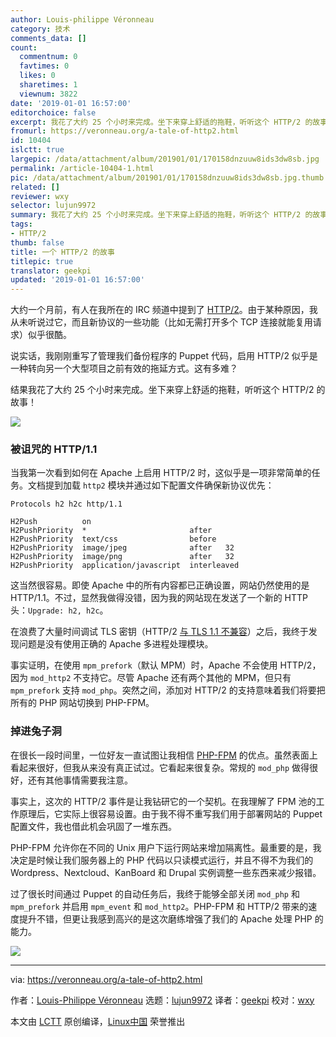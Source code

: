 ```yaml
---
author: Louis-philippe Véronneau
category: 技术
comments_data: []
count:
  commentnum: 0
  favtimes: 0
  likes: 0
  sharetimes: 1
  viewnum: 3822
date: '2019-01-01 16:57:00'
editorchoice: false
excerpt: 我花了大约 25 个小时来完成。坐下来穿上舒适的拖鞋，听听这个 HTTP/2 的故事！
fromurl: https://veronneau.org/a-tale-of-http2.html
id: 10404
islctt: true
largepic: /data/attachment/album/201901/01/170158dnzuuw8ids3dw8sb.jpg
permalink: /article-10404-1.html
pic: /data/attachment/album/201901/01/170158dnzuuw8ids3dw8sb.jpg.thumb.jpg
related: []
reviewer: wxy
selector: lujun9972
summary: 我花了大约 25 个小时来完成。坐下来穿上舒适的拖鞋，听听这个 HTTP/2 的故事！
tags:
- HTTP/2
thumb: false
title: 一个 HTTP/2 的故事
titlepic: true
translator: geekpi
updated: '2019-01-01 16:57:00'
---
```


大约一个月前，有人在我所在的 IRC 频道中提到了 [HTTP/2](https://en.wikipedia.org/wiki/HTTP/2)。由于某种原因，我从未听说过它，而且新协议的一些功能（比如无需打开多个 TCP 连接就能复用请求）似乎很酷。


说实话，我刚刚重写了管理我们备份程序的 Puppet 代码，启用 HTTP/2 似乎是一种转向另一个大型项目之前有效的拖延方式。这有多难？


结果我花了大约 25 个小时来完成。坐下来穿上舒适的拖鞋，听听这个 HTTP/2 的故事！


![](/data/attachment/album/201901/01/170158dnzuuw8ids3dw8sb.jpg)


### 被诅咒的 HTTP/1.1


当我第一次看到如何在 Apache 上启用 HTTP/2 时，这似乎是一项非常简单的任务。文档提到加载 `http2` 模块并通过如下配置文件确保新协议优先：



```
Protocols h2 h2c http/1.1

H2Push          on
H2PushPriority  *                       after
H2PushPriority  text/css                before
H2PushPriority  image/jpeg              after   32
H2PushPriority  image/png               after   32
H2PushPriority  application/javascript  interleaved
```

这当然很容易。即使 Apache 中的所有内容都已正确设置，网站仍然使用的是 HTTP/1.1。不过，显然我做得没错，因为我的网站现在发送了一个新的 HTTP 头：`Upgrade: h2, h2c`。


在浪费了大量时间调试 TLS 密钥（HTTP/2 [与 TLS 1.1 不兼容](https://http2.github.io/http2-spec/#TLSUsage)）之后，我终于发现问题是没有使用正确的 Apache 多进程处理模块。


事实证明，在使用 `mpm_prefork`（默认 MPM）时，Apache 不会使用 HTTP/2，因为 `mod_http2` 不支持它。尽管 Apache 还有两个其他的 MPM，但只有 `mpm_prefork` 支持 `mod_php`。突然之间，添加对 HTTP/2 的支持意味着我们将要把所有的 PHP 网站切换到 PHP-FPM。


### 掉进兔子洞


在很长一段时间里，一位好友一直试图让我相信 [PHP-FPM](https://wiki.apache.org/httpd/PHP-FPM) 的优点。虽然表面上看起来很好，但我从来没有真正试过。它看起来很复杂。常规的 `mod_php` 做得很好，还有其他事情需要我注意。


事实上，这次的 HTTP/2 事件是让我钻研它的一个契机。在我理解了 FPM 池的工作原理后，它实际上很容易设置。由于我不得不重写我们用于部署网站的 Puppet 配置文件，我也借此机会巩固了一堆东西。


PHP-FPM 允许你在不同的 Unix 用户下运行网站来增加隔离性。最重要的是，我决定是时候让我们服务器上的 PHP 代码以只读模式运行，并且不得不为我们的 Wordpress、Nextcloud、KanBoard 和 Drupal 实例调整一些东西来减少报错。


过了很长时间通过 Puppet 的自动任务后，我终于能够全部关闭 `mod_php` 和 `mpm_prefork` 并启用 `mpm_event` 和 `mod_http2`。PHP-FPM 和 HTTP/2 带来的速度提升不错，但更让我感到高兴的是这次磨练增强了我们的 Apache 处理 PHP 的能力。


![](/data/attachment/album/201901/01/170212lmsz8fbmloneadmd.png)




---


via: <https://veronneau.org/a-tale-of-http2.html>


作者：[Louis-Philippe Véronneau](https://veronneau.org/) 选题：[lujun9972](https://github.com/lujun9972) 译者：[geekpi](https://github.com/geekpi) 校对：[wxy](https://github.com/wxy)


本文由 [LCTT](https://github.com/LCTT/TranslateProject) 原创编译，[Linux中国](https://linux.cn/) 荣誉推出